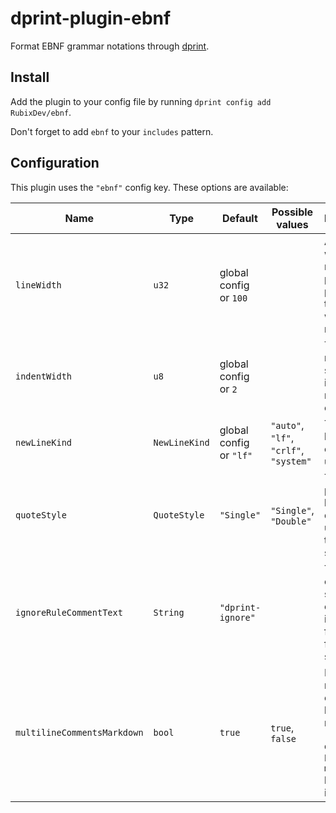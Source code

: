 # dprint-plugin-ebnf

Format EBNF grammar notations through [dprint](https://dprint.dev/).

## Install

Add the plugin to your config file by running `dprint config add RubixDev/ebnf`.

Don't forget to add `ebnf` to your `includes` pattern.

## Configuration

This plugin uses the `"ebnf"` config key. These options are available:

| Name                        | Type          | Default                 | Possible values                        | Description                                                                                 |
| --------------------------- | ------------- | ----------------------- | -------------------------------------- | ------------------------------------------------------------------------------------------- |
| `lineWidth`                 | `u32`         | global config or `100`  |                                        | Always wrap at the next possible point after this line width is reached                     |
| `indentWidth`               | `u8`          | global config or `2`    |                                        | The number of spaces to indent multiline comments                                           |
| `newLineKind`               | `NewLineKind` | global config or `"lf"` | `"auto"`, `"lf"`, `"crlf"`, `"system"` | The kind of line endings to use                                                             |
| `quoteStyle`                | `QuoteStyle`  | `"Single"`              | `"Single"`, `"Double"`                 | The preferred kind of quotes to use for terminal string                                     |
| `ignoreRuleCommentText`     | `String`      | `"dprint-ignore"`       |                                        | The text a comment should contain to ignore formatting for the next syntax rule             |
| `multilineCommentsMarkdown` | `bool`        | `true`                  | `true`, `false`                        | Format multiline comments like markdown (requires `dprint-plugin-markdown` to be installed) |
